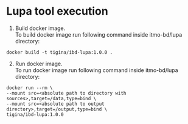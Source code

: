 # Lupa tool execution

1. Build docker image. \
To build docker image run following command inside itmo-bd/lupa directory:
```commandline
docker build -t tigina/ibd-lupa:1.0.0 .
```
2. Run docker image. \
To run docker image run following command inside itmo-bd/lupa directory:
```commandline
docker run --rm \
--mount src=<absolute path to directory with sources>,target=/data,type=bind \
--mount src=<absolute path to output directory>,target=/output,type=bind \
tigina/ibd-lupa:1.0.0
```
